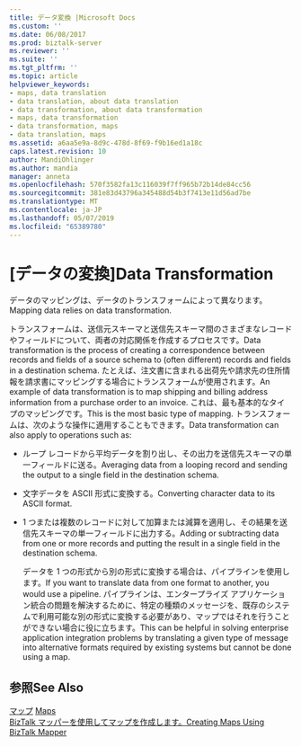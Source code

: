 ```yaml
---
title: データ変換 |Microsoft Docs
ms.custom: ''
ms.date: 06/08/2017
ms.prod: biztalk-server
ms.reviewer: ''
ms.suite: ''
ms.tgt_pltfrm: ''
ms.topic: article
helpviewer_keywords:
- maps, data translation
- data translation, about data translation
- data transformation, about data transformation
- maps, data transformation
- data transformation, maps
- data translation, maps
ms.assetid: a6aa5e9a-8d9c-478d-8f69-f9b16ed1a18c
caps.latest.revision: 10
author: MandiOhlinger
ms.author: mandia
manager: anneta
ms.openlocfilehash: 570f3582fa13c116039f7ff965b72b14de84cc56
ms.sourcegitcommit: 381e83d43796a345488d54b3f7413e11d56ad7be
ms.translationtype: MT
ms.contentlocale: ja-JP
ms.lasthandoff: 05/07/2019
ms.locfileid: "65389780"
---
```

# <a name="data-transformation"></a><span data-ttu-id="990e6-102">[データの変換]</span><span class="sxs-lookup"><span data-stu-id="990e6-102">Data Transformation</span></span>
<span data-ttu-id="990e6-103">データのマッピングは、データのトランスフォームによって異なります。</span><span class="sxs-lookup"><span data-stu-id="990e6-103">Mapping data relies on data transformation.</span></span>  
  
 <span data-ttu-id="990e6-104">トランスフォームは、送信元スキーマと送信先スキーマ間のさまざまなレコードやフィールドについて、両者の対応関係を作成するプロセスです。</span><span class="sxs-lookup"><span data-stu-id="990e6-104">Data transformation is the process of creating a correspondence between records and fields of a source schema to (often different) records and fields in a destination schema.</span></span> <span data-ttu-id="990e6-105">たとえば、注文書に含まれる出荷先や請求先の住所情報を請求書にマッピングする場合にトランスフォームが使用されます。</span><span class="sxs-lookup"><span data-stu-id="990e6-105">An example of data transformation is to map shipping and billing address information from a purchase order to an invoice.</span></span> <span data-ttu-id="990e6-106">これは、最も基本的なタイプのマッピングです。</span><span class="sxs-lookup"><span data-stu-id="990e6-106">This is the most basic type of mapping.</span></span> <span data-ttu-id="990e6-107">トランスフォームは、次のような操作に適用することもできます。</span><span class="sxs-lookup"><span data-stu-id="990e6-107">Data transformation can also apply to operations such as:</span></span>  
  
- <span data-ttu-id="990e6-108">ループ レコードから平均データを割り出し、その出力を送信先スキーマの単一フィールドに送る。</span><span class="sxs-lookup"><span data-stu-id="990e6-108">Averaging data from a looping record and sending the output to a single field in the destination schema.</span></span>  
  
- <span data-ttu-id="990e6-109">文字データを ASCII 形式に変換する。</span><span class="sxs-lookup"><span data-stu-id="990e6-109">Converting character data to its ASCII format.</span></span>  
  
- <span data-ttu-id="990e6-110">1 つまたは複数のレコードに対して加算または減算を適用し、その結果を送信先スキーマの単一フィールドに出力する。</span><span class="sxs-lookup"><span data-stu-id="990e6-110">Adding or subtracting data from one or more records and putting the result in a single field in the destination schema.</span></span>  
  
  <span data-ttu-id="990e6-111">データを 1 つの形式から別の形式に変換する場合は、パイプラインを使用します。</span><span class="sxs-lookup"><span data-stu-id="990e6-111">If you want to translate data from one format to another, you would use a pipeline.</span></span> <span data-ttu-id="990e6-112">パイプラインは、エンタープライズ アプリケーション統合の問題を解決するために、特定の種類のメッセージを、既存のシステムで利用可能な別の形式に変換する必要があり、マップではそれを行うことができない場合に役に立ちます。</span><span class="sxs-lookup"><span data-stu-id="990e6-112">This can be helpful in solving enterprise application integration problems by translating a given type of message into alternative formats required by existing systems but cannot be done using a map.</span></span>  
  
## <a name="see-also"></a><span data-ttu-id="990e6-113">参照</span><span class="sxs-lookup"><span data-stu-id="990e6-113">See Also</span></span>  
 <span data-ttu-id="990e6-114">[マップ](../core/maps.md) </span><span class="sxs-lookup"><span data-stu-id="990e6-114">[Maps](../core/maps.md) </span></span>  
 [<span data-ttu-id="990e6-115">BizTalk マッパーを使用してマップを作成します。</span><span class="sxs-lookup"><span data-stu-id="990e6-115">Creating Maps Using BizTalk Mapper</span></span>](../core/creating-maps-using-biztalk-mapper.md)
